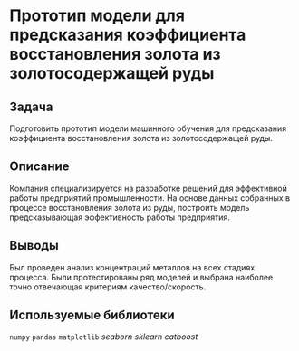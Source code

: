 # Прототип модели для предсказания коэффициента восстановления золота из золотосодержащей руды

## Задача

Подготовить прототип модели машинного обучения для предсказания
коэффициента восстановления золота из золотосодержащей руды.

## Описание

Компания специализируется на разработке решений для эффективной работы 
предприятий промышленности. На основе данных собранных в процессе 
восстановления золота из руды, построить модель предсказывающая 
эффективность работы предприятия.

## Выводы

Был проведен анализ концентраций металлов на всех стадиях процесса. 
Были протестированы ряд моделей и выбрана наиболее точно отвечающая 
критериям качество/скорость.

## Используемые библиотеки
`numpy` 
`pandas` 
`matplotlib` 
*seaborn* 
*sklearn* 
*catboost*